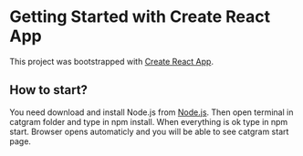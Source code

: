 # Getting Started with Create React App

This project was bootstrapped with [Create React App](https://github.com/facebook/create-react-app).

## How to start?

You need download and install Node.js from [Node.js](https://nodejs.org/en/).
Then open terminal in catgram folder and type in npm install.
When everything is ok type in npm start. Browser opens automaticly and you will be able to see catgram start page.
